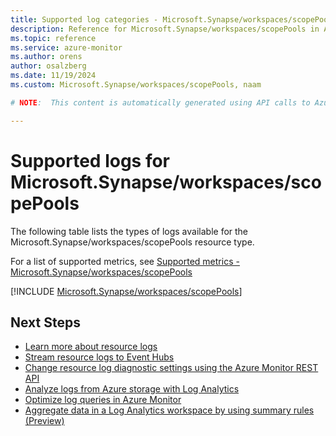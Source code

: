 ```yaml
---
title: Supported log categories - Microsoft.Synapse/workspaces/scopePools
description: Reference for Microsoft.Synapse/workspaces/scopePools in Azure Monitor Logs.
ms.topic: reference
ms.service: azure-monitor
ms.author: orens
author: osalzberg
ms.date: 11/19/2024
ms.custom: Microsoft.Synapse/workspaces/scopePools, naam

# NOTE:  This content is automatically generated using API calls to Azure. Any edits made on these files will be overwritten in the next run of the script. 

---
```





# Supported logs for Microsoft.Synapse/workspaces/scopePools  
The following table lists the types of logs available for the Microsoft.Synapse/workspaces/scopePools resource type.
  
  
  
For a list of supported metrics, see [Supported metrics - Microsoft.Synapse/workspaces/scopePools](../supported-metrics/microsoft-synapse-workspaces-scopepools-metrics.md)  
  

  
[!INCLUDE [Microsoft.Synapse/workspaces/scopePools](~/reusable-content/ce-skilling/azure/includes/azure-monitor/reference/logs/microsoft-synapse-workspaces-scopepools-logs-include.md)]  
  

## Next Steps

* [Learn more about resource logs](/azure/azure-monitor/essentials/platform-logs-overview)
* [Stream resource logs to Event Hubs](/azure/azure-monitor/essentials/resource-logs#send-to-azure-event-hubs)
* [Change resource log diagnostic settings using the Azure Monitor REST API](/rest/api/monitor/diagnosticsettings)
* [Analyze logs from Azure storage with Log Analytics](/azure/azure-monitor/essentials/resource-logs#send-to-log-analytics-workspace)
* [Optimize log queries in Azure Monitor](/azure/azure-monitor/logs/query-optimization)
* [Aggregate data in a Log Analytics workspace by using summary rules (Preview)](/azure/azure-monitor/logs/summary-rules)